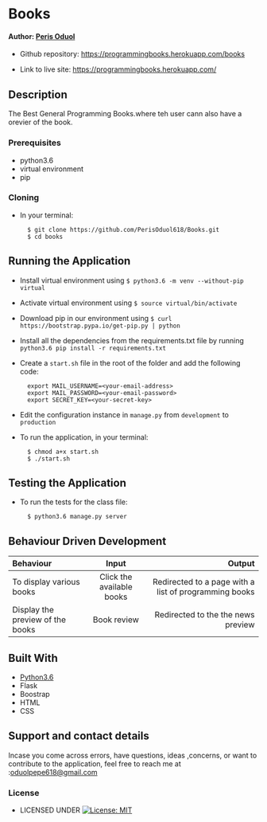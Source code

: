 # Books

#### Author: [Peris Oduol](https://github.com/PerisOduol618)

* Github repository: https://programmingbooks.herokuapp.com/books

* Link to live site: https://programmingbooks.herokuapp.com/

## Description

The Best General Programming Books.where teh user cann also have a orevier of the  book.

### Prerequisites
* python3.6
* virtual environment
* pip

### Cloning
* In your terminal:
        
        $ git clone https://github.com/PerisOduol618/Books.git
        $ cd books

## Running the Application
* Install virtual environment using `$ python3.6 -m venv --without-pip virtual`
* Activate virtual environment using `$ source virtual/bin/activate`
* Download pip in our environment using `$ curl https://bootstrap.pypa.io/get-pip.py | python`
* Install all the dependencies from the requirements.txt file by running `python3.6 pip install -r requirements.txt`
* Create a `start.sh` file in the root of the folder and add the following code:

        export MAIL_USERNAME=<your-email-address>
        export MAIL_PASSWORD=<your-email-password>
        export SECRET_KEY=<your-secret-key>

* Edit the configuration instance in `manage.py` from `development` to `production`
* To run the application, in your terminal:

        $ chmod a+x start.sh
        $ ./start.sh
        
## Testing the Application
* To run the tests for the class file:

        $ python3.6 manage.py server
       


## Behaviour Driven Development
| Behaviour | Input | Output |
| :---------------- | :---------------: | ------------------: |
|To display various books| Click the available books|Redirected to a page with a list of programming books |
|Display the preview of the books| Book review| Redirected to the the news preview|



## Built With

* [Python3.6](https://docs.python.org/3/)
* Flask
* Boostrap
* HTML
* CSS




## Support and contact details
 Incase you come across errors, have questions, ideas ,concerns, or want to contribute to the application, feel free to reach me at :oduolpepe618@gmail.com

### License

* LICENSED UNDER  [![License: MIT](https://img.shields.io/badge/License-MIT-yellow.svg)](license/MIT)
